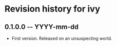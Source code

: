 # Revision history for ivy

## 0.1.0.0 -- YYYY-mm-dd

* First version. Released on an unsuspecting world.
